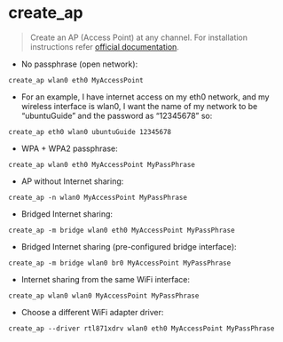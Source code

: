 # create_ap

> Create an AP (Access Point) at any channel. 
> For installation instructions refer  [official documentation](https://github.com/oblique/create_ap).

- No passphrase (open network):

`create_ap wlan0 eth0 MyAccessPoint`

- For an example, I have internet access on my eth0 network, and my wireless interface is wlan0, I want the name of my network to be “ubuntuGuide” and the password as “12345678” so:

`create_ap eth0 wlan0 ubuntuGuide 12345678`

- WPA + WPA2 passphrase:

`create_ap wlan0 eth0 MyAccessPoint MyPassPhrase`

- AP without Internet sharing:

`create_ap -n wlan0 MyAccessPoint MyPassPhrase`

- Bridged Internet sharing:

`create_ap -m bridge wlan0 eth0 MyAccessPoint MyPassPhrase`

- Bridged Internet sharing (pre-configured bridge interface):

`create_ap -m bridge wlan0 br0 MyAccessPoint MyPassPhrase`

- Internet sharing from the same WiFi interface:

`create_ap wlan0 wlan0 MyAccessPoint MyPassPhrase`

- Choose a different WiFi adapter driver:

`create_ap --driver rtl871xdrv wlan0 eth0 MyAccessPoint MyPassPhrase`
